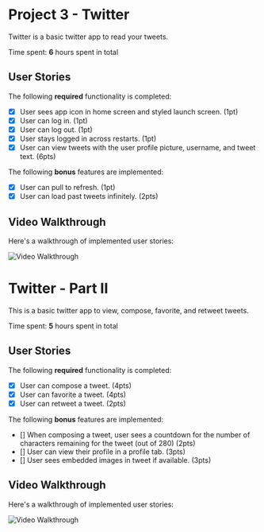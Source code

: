 # Project 3 - Twitter

Twitter is a basic twitter app to read your tweets.

Time spent: **6** hours spent in total

## User Stories

The following **required** functionality is completed:

- [X] User sees app icon in home screen and styled launch screen. (1pt)
- [X] User can log in. (1pt)
- [X] User can log out. (1pt)
- [X] User stays logged in across restarts. (1pt)
- [X] User can view tweets with the user profile picture, username, and tweet text. (6pts)

The following **bonus** features are implemented:

- [X] User can pull to refresh. (1pt)
- [X] User can load past tweets infinitely. (2pts)

## Video Walkthrough

Here's a walkthrough of implemented user stories:

<img src='http://g.recordit.co/oZ8QW7YhDh.gif' title='Video Walkthrough' width='' alt='Video Walkthrough' />


# Twitter - Part II

This is a basic twitter app to view, compose, favorite, and retweet tweets.

Time spent: **5** hours spent in total

## User Stories

The following **required** functionality is completed:

- [X] User can compose a tweet. (4pts)
- [X] User can favorite a tweet. (4pts)
- [X] User can retweet a tweet. (2pts)

The following **bonus** features are implemented:

- [] When composing a tweet, user sees a countdown for the number of characters remaining for the tweet (out of 280) (2pts)
- [] User can view their profile in a profile tab. (3pts)
- [] User sees embedded images in tweet if available. (3pts)

## Video Walkthrough

Here's a walkthrough of implemented user stories:

<img src='http://g.recordit.co/nAO4lej5kj.gif' title='Video Walkthrough' width='' alt='Video Walkthrough' />
